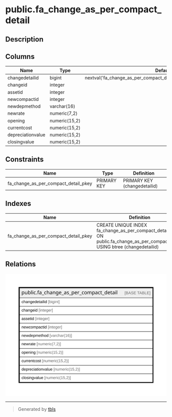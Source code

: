 # public.fa_change_as_per_compact_detail

## Description

## Columns

| Name | Type | Default | Nullable | Children | Parents | Comment |
| ---- | ---- | ------- | -------- | -------- | ------- | ------- |
| changedetailid | bigint | nextval('fa_change_as_per_compact_detail_changedetailid_seq'::regclass) | false |  |  |  |
| changeid | integer |  | true |  |  |  |
| assetid | integer |  | true |  |  |  |
| newcompactid | integer |  | true |  |  |  |
| newdepmethod | varchar(16) |  | true |  |  |  |
| newrate | numeric(7,2) |  | true |  |  |  |
| opening | numeric(15,2) |  | true |  |  |  |
| currentcost | numeric(15,2) |  | true |  |  |  |
| depreciationvalue | numeric(15,2) |  | true |  |  |  |
| closingvalue | numeric(15,2) |  | true |  |  |  |

## Constraints

| Name | Type | Definition |
| ---- | ---- | ---------- |
| fa_change_as_per_compact_detail_pkey | PRIMARY KEY | PRIMARY KEY (changedetailid) |

## Indexes

| Name | Definition |
| ---- | ---------- |
| fa_change_as_per_compact_detail_pkey | CREATE UNIQUE INDEX fa_change_as_per_compact_detail_pkey ON public.fa_change_as_per_compact_detail USING btree (changedetailid) |

## Relations

![er](public.fa_change_as_per_compact_detail.svg)

---

> Generated by [tbls](https://github.com/k1LoW/tbls)
